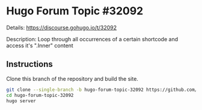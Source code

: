 # Hugo Forum Topic #32092

Details: <https://discourse.gohugo.io/t/32092>

Description: Loop through all occurrences of a certain shortcode and access it's ".Inner" content

## Instructions

Clone this branch of the repository and build the site.

```bash
git clone --single-branch -b hugo-forum-topic-32092 https://github.com/jmooring/hugo-testing hugo-forum-topic-32092
cd hugo-forum-topic-32092
hugo server
```
